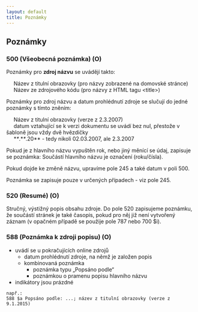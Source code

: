 ```yaml
---
layout: default
title: Poznámky
---
```


## Poznámky

### 500 (Všeobecná poznámka) (O)

Poznámky pro **zdroj názvu** se uvádějí takto:

&nbsp;&nbsp;&nbsp;&nbsp; Název z titulní obrazovky (pro názvy zobrazené na domovské stránce)  
&nbsp;&nbsp;&nbsp;&nbsp; Název ze zdrojového kódu (pro názvy z HTML tagu \<title\>)



Poznámky pro zdroj názvu a datum prohlédnutí zdroje se slučují do jedné poznámky s tímto zněním:

&nbsp;&nbsp;&nbsp;&nbsp; Název z titulní obrazovky (verze z 2.3.2007)  
&nbsp;&nbsp;&nbsp;&nbsp; datum vztahující se k verzi dokumentu se uvádí bez nul, přestože v šabloně jsou vždy dvě hvězdičky  
&nbsp;&nbsp;&nbsp;&nbsp; \**\**.\**\**.20** - tedy nikoli 02.03.2007, ale 2.3.2007


Pokud je z hlavního názvu vypuštěn rok, nebo jiný měnící se údaj, zapisuje se poznámka:
Součástí hlavního názvu je označení (roku/čísla).

Pokud dojde ke změně názvu, upravíme pole 245 a také datum v poli 500.

Poznámka se zapisuje pouze v určených případech - viz pole 245.


### 520 (Resumé) (O)
Stručný, výstižný popis obsahu zdroje. Do pole 520 zapisujeme poznámku, že součástí stránek je také časopis, pokud pro něj již není vytvořený záznam (v opačném případě se použije pole 787 nebo 700 $i).


### 588 (Poznámka k zdroji popisu) (O)
* uvádí se u pokračujících online zdrojů
  * datum prohlédnutí zdroje, na němž je založen popis
  * kombinovaná poznámka
    * poznámka typu „Popsáno podle“
    * poznámkou o pramenu popisu hlavního názvu
* indikátory jsou prázdné

```
např.:
588 $a Popsáno podle: ...; název z titulní obrazovky (verze z 9.1.2015)
```
